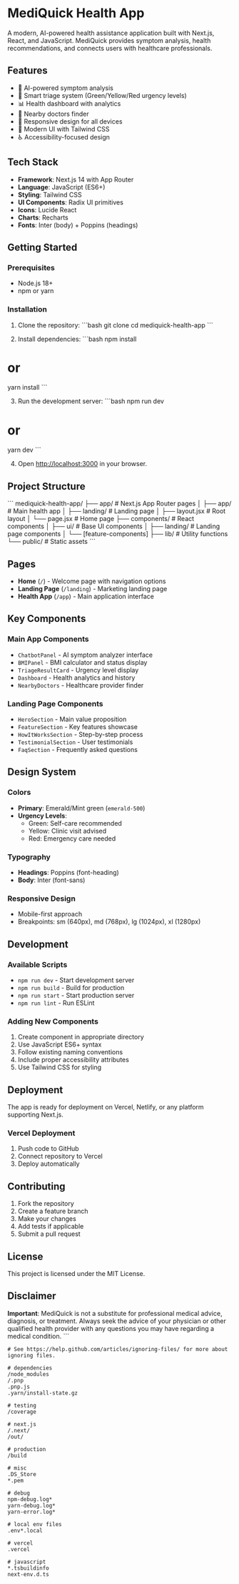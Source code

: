 # MediQuick Health App

A modern, AI-powered health assistance application built with Next.js, React, and JavaScript. MediQuick provides symptom analysis, health recommendations, and connects users with healthcare professionals.

## Features

- 🤖 AI-powered symptom analysis
- 🚦 Smart triage system (Green/Yellow/Red urgency levels)
- 📊 Health dashboard with analytics
- 🏥 Nearby doctors finder
- 📱 Responsive design for all devices
- 🎨 Modern UI with Tailwind CSS
- ♿ Accessibility-focused design

## Tech Stack

- **Framework**: Next.js 14 with App Router
- **Language**: JavaScript (ES6+)
- **Styling**: Tailwind CSS
- **UI Components**: Radix UI primitives
- **Icons**: Lucide React
- **Charts**: Recharts
- **Fonts**: Inter (body) + Poppins (headings)

## Getting Started

### Prerequisites

- Node.js 18+ 
- npm or yarn

### Installation

1. Clone the repository:
\`\`\`bash
git clone <repository-url>
cd mediquick-health-app
\`\`\`

2. Install dependencies:
\`\`\`bash
npm install
# or
yarn install
\`\`\`

3. Run the development server:
\`\`\`bash
npm run dev
# or
yarn dev
\`\`\`

4. Open [http://localhost:3000](http://localhost:3000) in your browser.

## Project Structure

\`\`\`
mediquick-health-app/
├── app/                    # Next.js App Router pages
│   ├── app/               # Main health app
│   ├── landing/           # Landing page
│   ├── layout.jsx         # Root layout
│   └── page.jsx           # Home page
├── components/            # React components
│   ├── ui/               # Base UI components
│   ├── landing/          # Landing page components
│   └── [feature-components]
├── lib/                  # Utility functions
└── public/              # Static assets
\`\`\`

## Pages

- **Home** (`/`) - Welcome page with navigation options
- **Landing Page** (`/landing`) - Marketing landing page
- **Health App** (`/app`) - Main application interface

## Key Components

### Main App Components
- `ChatbotPanel` - AI symptom analyzer interface
- `BMIPanel` - BMI calculator and status display
- `TriageResultCard` - Urgency level display
- `Dashboard` - Health analytics and history
- `NearbyDoctors` - Healthcare provider finder

### Landing Page Components
- `HeroSection` - Main value proposition
- `FeatureSection` - Key features showcase
- `HowItWorksSection` - Step-by-step process
- `TestimonialSection` - User testimonials
- `FaqSection` - Frequently asked questions

## Design System

### Colors
- **Primary**: Emerald/Mint green (`emerald-500`)
- **Urgency Levels**: 
  - Green: Self-care recommended
  - Yellow: Clinic visit advised  
  - Red: Emergency care needed

### Typography
- **Headings**: Poppins (font-heading)
- **Body**: Inter (font-sans)

### Responsive Design
- Mobile-first approach
- Breakpoints: sm (640px), md (768px), lg (1024px), xl (1280px)

## Development

### Available Scripts

- `npm run dev` - Start development server
- `npm run build` - Build for production
- `npm run start` - Start production server
- `npm run lint` - Run ESLint

### Adding New Components

1. Create component in appropriate directory
2. Use JavaScript ES6+ syntax
3. Follow existing naming conventions
4. Include proper accessibility attributes
5. Use Tailwind CSS for styling

## Deployment

The app is ready for deployment on Vercel, Netlify, or any platform supporting Next.js.

### Vercel Deployment

1. Push code to GitHub
2. Connect repository to Vercel
3. Deploy automatically

## Contributing

1. Fork the repository
2. Create a feature branch
3. Make your changes
4. Add tests if applicable
5. Submit a pull request

## License

This project is licensed under the MIT License.

## Disclaimer

**Important**: MediQuick is not a substitute for professional medical advice, diagnosis, or treatment. Always seek the advice of your physician or other qualified health provider with any questions you may have regarding a medical condition.
\`\`\`

```gitignore file=".gitignore"
# See https://help.github.com/articles/ignoring-files/ for more about ignoring files.

# dependencies
/node_modules
/.pnp
.pnp.js
.yarn/install-state.gz

# testing
/coverage

# next.js
/.next/
/out/

# production
/build

# misc
.DS_Store
*.pem

# debug
npm-debug.log*
yarn-debug.log*
yarn-error.log*

# local env files
.env*.local

# vercel
.vercel

# javascript
*.tsbuildinfo
next-env.d.ts
